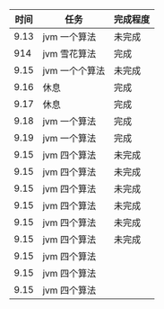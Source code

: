 
时间| 任务|完成程度
---|---|---
9.13| jvm 一个算法| 未完成|
914 | jvm 雪花算法|  完成|
9.15| jvm 一个个算法  |未完成|
9.16| 休息 |完成|
9.17| 休息  |完成|
9.18| jvm 一个算法  |完成|
9.19| jvm 一个算法  |完成|
9.15| jvm 四个算法  |未完成|
9.15| jvm 四个算法  |未完成|
9.15| jvm 四个算法  |未完成|
9.15| jvm 四个算法  |未完成|
9.15| jvm 四个算法  |未完成|
9.15| jvm 四个算法  |未完成|
9.15| jvm 四个算法  |
9.15| jvm 四个算法  |
9.15| jvm 四个算法  |
